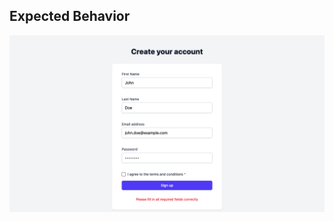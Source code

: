 ## Expected Behavior

<img src="../fiitbzex-e2e/src/example.spec.ts-snapshots/form-is-invalid-1-chromium-darwin.png" alt="screenshot" />
